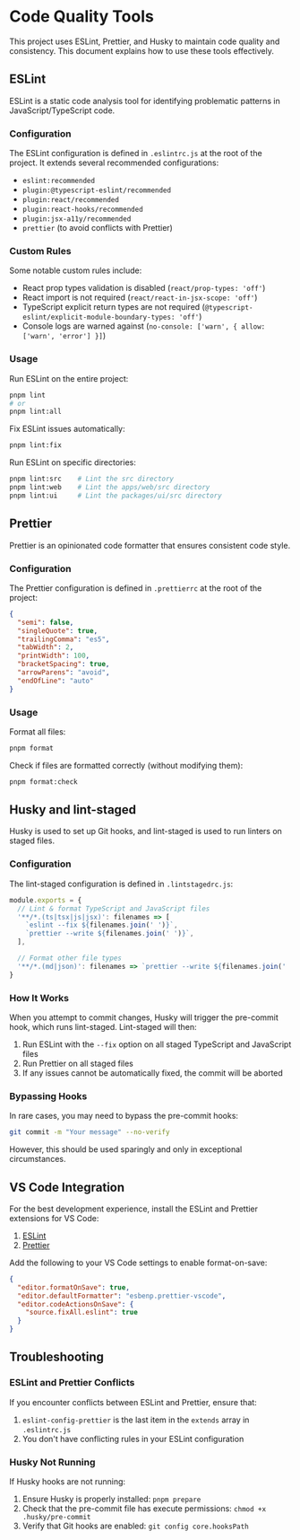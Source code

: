 # Code Quality Tools

This project uses ESLint, Prettier, and Husky to maintain code quality and consistency. This document explains how to use these tools effectively.

## ESLint

ESLint is a static code analysis tool for identifying problematic patterns in JavaScript/TypeScript code.

### Configuration

The ESLint configuration is defined in `.eslintrc.js` at the root of the project. It extends several recommended configurations:

- `eslint:recommended`
- `plugin:@typescript-eslint/recommended`
- `plugin:react/recommended`
- `plugin:react-hooks/recommended`
- `plugin:jsx-a11y/recommended`
- `prettier` (to avoid conflicts with Prettier)

### Custom Rules

Some notable custom rules include:

- React prop types validation is disabled (`react/prop-types: 'off'`)
- React import is not required (`react/react-in-jsx-scope: 'off'`)
- TypeScript explicit return types are not required (`@typescript-eslint/explicit-module-boundary-types: 'off'`)
- Console logs are warned against (`no-console: ['warn', { allow: ['warn', 'error'] }]`)

### Usage

Run ESLint on the entire project:

```bash
pnpm lint
# or
pnpm lint:all
```

Fix ESLint issues automatically:

```bash
pnpm lint:fix
```

Run ESLint on specific directories:

```bash
pnpm lint:src    # Lint the src directory
pnpm lint:web    # Lint the apps/web/src directory
pnpm lint:ui     # Lint the packages/ui/src directory
```

## Prettier

Prettier is an opinionated code formatter that ensures consistent code style.

### Configuration

The Prettier configuration is defined in `.prettierrc` at the root of the project:

```json
{
  "semi": false,
  "singleQuote": true,
  "trailingComma": "es5",
  "tabWidth": 2,
  "printWidth": 100,
  "bracketSpacing": true,
  "arrowParens": "avoid",
  "endOfLine": "auto"
}
```

### Usage

Format all files:

```bash
pnpm format
```

Check if files are formatted correctly (without modifying them):

```bash
pnpm format:check
```

## Husky and lint-staged

Husky is used to set up Git hooks, and lint-staged is used to run linters on staged files.

### Configuration

The lint-staged configuration is defined in `.lintstagedrc.js`:

```js
module.exports = {
  // Lint & format TypeScript and JavaScript files
  '**/*.(ts|tsx|js|jsx)': filenames => [
    `eslint --fix ${filenames.join(' ')}`,
    `prettier --write ${filenames.join(' ')}`,
  ],

  // Format other file types
  '**/*.(md|json)': filenames => `prettier --write ${filenames.join(' ')}`,
}
```

### How It Works

When you attempt to commit changes, Husky will trigger the pre-commit hook, which runs lint-staged. Lint-staged will then:

1. Run ESLint with the `--fix` option on all staged TypeScript and JavaScript files
2. Run Prettier on all staged files
3. If any issues cannot be automatically fixed, the commit will be aborted

### Bypassing Hooks

In rare cases, you may need to bypass the pre-commit hooks:

```bash
git commit -m "Your message" --no-verify
```

However, this should be used sparingly and only in exceptional circumstances.

## VS Code Integration

For the best development experience, install the ESLint and Prettier extensions for VS Code:

1. [ESLint](https://marketplace.visualstudio.com/items?itemName=dbaeumer.vscode-eslint)
2. [Prettier](https://marketplace.visualstudio.com/items?itemName=esbenp.prettier-vscode)

Add the following to your VS Code settings to enable format-on-save:

```json
{
  "editor.formatOnSave": true,
  "editor.defaultFormatter": "esbenp.prettier-vscode",
  "editor.codeActionsOnSave": {
    "source.fixAll.eslint": true
  }
}
```

## Troubleshooting

### ESLint and Prettier Conflicts

If you encounter conflicts between ESLint and Prettier, ensure that:

1. `eslint-config-prettier` is the last item in the `extends` array in `.eslintrc.js`
2. You don't have conflicting rules in your ESLint configuration

### Husky Not Running

If Husky hooks are not running:

1. Ensure Husky is properly installed: `pnpm prepare`
2. Check that the pre-commit file has execute permissions: `chmod +x .husky/pre-commit`
3. Verify that Git hooks are enabled: `git config core.hooksPath`
